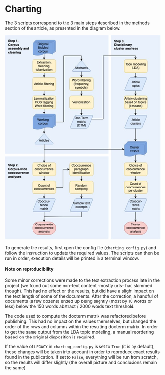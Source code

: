 Charting
========


The 3 scripts correspond to the 3 main steps described in the methods section of the article, as presented in the diagram below. 

![diagram](charting_diagram.jpg)

To generate the results, first open the config file (`charting_config.py`) and follow the instruction to update the required values.
The scripts can then be run in order, execution details will be printed in a terminal window.

#### Note on reproducibility

Some minor corrections were made to the text extraction process late in the project (we found out some non-text content -mostly urls- had skimmed though).
This had no effect on the results, but did have a slight impact on the text length of some of the documents. 
After the correction, a handful of documents (a few dozens) ended up being slightly (most by 10 words or less) below the 150 words abstract / 2000 words text threshold.

The code used to compute the docterm matrix was refactored before publishing.
This had no impact on the values themselves, but changed the order of the rows and columns within the resulting docterm matrix.
In order to get the same output from the LDA topic modeling, a manual reordering based on the original disposition is required.

If the value of `LEGACY` in `charting_config.py` is set to `True` (it is by default), these changes will be taken into account in order to reproduce exact results found in the publication.
If set to `False`, everything will be run from scratch, so the results will differ slightly (the overall picture and conclusions remain the same)
